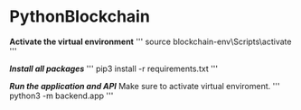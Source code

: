 # PythonBlockchain
 
**Activate the virtual environment**
'''
source blockchain-env\Scripts\activate
'''

***Install all packages***
'''
pip3 install -r requirements.txt
'''

***Run the application and API***
Make sure to activate virtual enviroment.
'''
python3 -m backend.app
'''